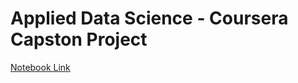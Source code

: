 # Applied Data Science - Coursera Capston Project

[Notebook Link](https://dataplatform.cloud.ibm.com/analytics/notebooks/v2/61a2da05-cd75-4dfc-909c-d996945ee93b/view?access_token=ee9531a324f3660c70464d155263dcd78fba08cfbee810fc4cd884ece0e8cfea)
